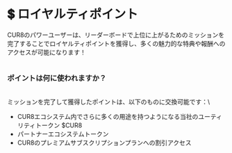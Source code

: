 # 💲 ロイヤルティポイント

CUR8のパワーユーザーは、リーダーボードで上位に上がるためのミッションを完了することでロイヤルティポイントを獲得し、多くの魅力的な特典や報酬へのアクセスが可能になります！

<figure><img src="../../.gitbook/assets/Screenshot 2025-03-20 at 11.50.12.png" alt=""><figcaption></figcaption></figure>

### ポイントは何に使われますか？

\
ミッションを完了して獲得したポイントは、以下のものに交換可能です：\


* CUR8エコシステム内でさらに多くの用途を持つようになる当社のユーティリティトークン $CUR8
* パートナーエコシステムトークン
* CUR8のプレミアムサブスクリプションプランへの割引アクセス